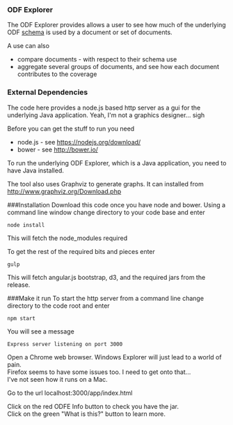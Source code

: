 ### ODF Explorer
The ODF Explorer provides allows a user to see how much of the underlying ODF [schema](https://www.oasis-open.org/committees/tc_home.php?wg_abbrev=office) is used by a document or set of documents.

A use can also 
* compare documents - with respect to their schema use
* aggregate several groups of documents, and see how each document contributes to the coverage

### External Dependencies
The code here provides a node.js based http server as a gui for the underlying Java application.
Yeah, I'm not a graphics designer... sigh

Before you can get the stuff to run you need
* node.js - see https://nodejs.org/download/
* bower - see http://bower.io/

To run the underlying ODF Explorer, which is a Java application, you need to have Java installed.

The tool also uses Graphviz to generate graphs. It can installed from http://www.graphviz.org/Download.php

###Installation
Download this code once you have node and bower.
Using a command line window change directory to your code base and enter
```
node install
```
This will fetch the node_modules required

To get the rest of the required bits and pieces enter
```
gulp
```
This will fetch angular.js bootstrap, d3, and the required jars from the release.

###Make it run
To start the http server from a command line change directory to the code root and enter
```
npm start
```

You will see a message  
```
Express server listening on port 3000
```

Open a Chrome web browser. Windows Explorer will just lead to a world of pain.   
Firefox seems to have some issues too. I need to get onto that...   
I've not seen how it runs on a Mac.

Go to the url localhost:3000/app/index.html

Click on the red ODFE Info button to check you have the jar.  
Click on the green "What is this?" button to learn more.

